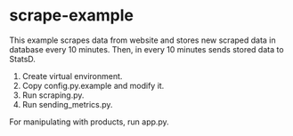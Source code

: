 # scrape-example

This example scrapes data from website and stores new scraped data in database every 10 minutes. Then, in every 10 minutes sends stored data to StatsD.

1. Create virtual environment.
2. Copy config.py.example and modify it.
3. Run scraping.py.
4. Run sending_metrics.py.

 For manipulating with products, run app.py.
